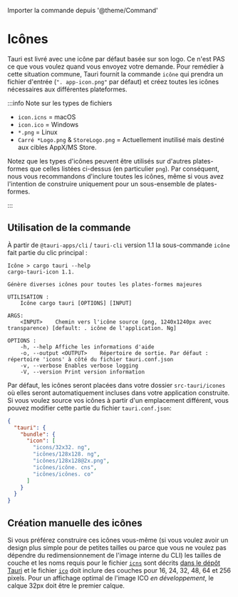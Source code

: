 Importer la commande depuis '@theme/Command'

# Icônes

Tauri est livré avec une icône par défaut basée sur son logo. Ce n'est PAS ce que vous voulez quand vous envoyez votre demande. Pour remédier à cette situation commune, Tauri fournit la commande `icône` qui prendra un fichier d'entrée (`". app-icon.png"` par défaut) et créez toutes les icônes nécessaires aux différentes plateformes.

:::info Note sur les types de fichiers

- `icon.icns` = macOS
- `icon.ico` = Windows
- `*.png` = Linux
- `Carré *Logo.png` & `StoreLogo.png` = Actuellement inutilisé mais destiné aux cibles AppX/MS Store.

Notez que les types d'icônes peuvent être utilisés sur d'autres plates-formes que celles listées ci-dessus (en particulier `png`). Par conséquent, nous vous recommandons d'inclure toutes les icônes, même si vous avez l'intention de construire uniquement pour un sous-ensemble de plates-formes.

:::

## Utilisation de la commande

À partir de `@tauri-apps/cli` / `tauri-cli` version 1.1 la sous-commande `icône` fait partie du clic principal :

<Command name="icon" />

```console
Icône > cargo tauri --help
cargo-tauri-icon 1.1.

Génère diverses icônes pour toutes les plates-formes majeures

UTILISATION :
    Icône cargo tauri [OPTIONS] [INPUT]

ARGS:
    <INPUT>    Chemin vers l'icône source (png, 1240x1240px avec transparence) [default: . icône de l'application. Ng]

OPTIONS :
    -h, --help Affiche les informations d'aide
    -o, --output <OUTPUT>    Répertoire de sortie. Par défaut : répertoire 'icons' à côté du fichier tauri.conf.json
    -v, --verbose Enables verbose logging
    -V, --version Print version information
```

Par défaut, les icônes seront placées dans votre dossier `src-tauri/icones` où elles seront automatiquement incluses dans votre application construite. Si vous voulez source vos icônes à partir d'un emplacement différent, vous pouvez modifier cette partie du fichier `tauri.conf.json`:

```json
{
  "tauri": {
    "bundle": {
      "icon": [
        "icons/32x32. ng",
        "icônes/128x128. ng",
        "icônes/128x128@2x.png",
        "icônes/icône. cns",
        "icônes/icônes. co"
      ]
    }
  }
}
```

## Création manuelle des icônes

Si vous préférez construire ces icônes vous-même (si vous voulez avoir un design plus simple pour de petites tailles ou parce que vous ne voulez pas dépendre du redimensionnement de l'image interne du CLI) les tailles de couche et les noms requis pour le fichier [`icns`][] sont décrits [dans le dépôt Tauri][] et le fichier [`ico`][] doit inclure des couches pour 16, 24, 32, 48, 64 et 256 pixels. Pour un affichage optimal de l'image ICO _en développement_, le calque 32px doit être le premier calque.

[dans le dépôt Tauri]: https://github.com/tauri-apps/tauri/blob/dev/tooling/cli/src/helpers/icns.json
[`icns`]: https://en.wikipedia.org/wiki/Apple_Icon_Image_format
[`ico`]: https://en.wikipedia.org/wiki/ICO_(file_format)
